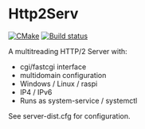 # Http2Serv

[![CMake](https://github.com/Tomenz/Http2Serv/actions/workflows/cmake.yml/badge.svg)](https://github.com/Tomenz/Http2Serv/actions/workflows/cmake.yml)
[![Build status](https://ci.appveyor.com/api/projects/status/j1t2pm3i2gy378wj?svg=true)](https://ci.appveyor.com/project/Tomenz/http2serv)

A multitreading HTTP/2 Server with:

- cgi/fastcgi interface
- multidomain configuration
- Windows / Linux / raspi
- IP4 / IPv6
- Runs as system-service / systemctl

See server-dist.cfg for configuration.
